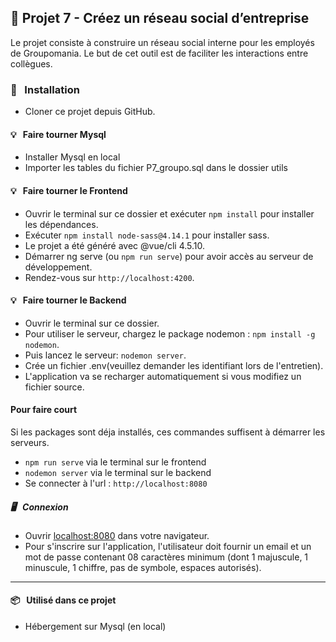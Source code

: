 ## 📎 Projet 7 - Créez un réseau social d’entreprise

Le projet consiste à construire un réseau social interne pour les employés de Groupomania. Le but de cet outil est de faciliter les interactions entre collègues.


### 🔨 &nbsp; Installation

* Cloner ce projet depuis GitHub.

#### 💡 &nbsp; Faire tourner Mysql
 * Installer Mysql en local 
 * Importer les tables du fichier P7_groupo.sql dans le dossier utils

#### 💡 &nbsp; Faire tourner le Frontend

* Ouvrir le terminal sur ce dossier et exécuter  `npm install` pour installer les dépendances.
* Exécuter `npm install node-sass@4.14.1` pour installer sass.
* Le projet a été généré avec @vue/cli 4.5.10.
* Démarrer ng serve (ou `npm run serve`) pour avoir accès au serveur de développement.
* Rendez-vous sur `http://localhost:4200`.


#### 💡 &nbsp; Faire tourner le Backend

* Ouvrir le terminal sur ce dossier.
* Pour utiliser le serveur, chargez le package nodemon : `npm install -g nodemon`.
* Puis lancez le serveur: `nodemon server`.
* Crée un fichier .env(veuillez demander les identifiant lors de l'entretien).
* L'application va se recharger automatiquement si vous modifiez un fichier source.
#### Pour faire court

Si les packages sont déja installés, ces commandes suffisent à démarrer les serveurs.

* `npm run serve` via le terminal sur le frontend
* `nodemon server` via le terminal sur le backend
* Se connecter à l'url : `http://localhost:8080`

##### 🖥 &nbsp; Connexion

* Ouvrir [localhost:8080](http://localhost:8080/) dans votre navigateur.
* Pour s'inscrire sur l'application, l'utilisateur doit fournir un email et un mot de passe contenant 08 caractères minimum (dont 1 majuscule, 1 minuscule, 1 chiffre, pas de symbole, espaces autorisés).

***

#### 📦  &nbsp; Utilisé dans ce projet


* Hébergement sur Mysql (en local)